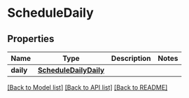 # ScheduleDaily

## Properties
Name | Type | Description | Notes
------------ | ------------- | ------------- | -------------
**daily** | [**ScheduleDailyDaily**](ScheduleDailyDaily.md) |  | 

[[Back to Model list]](../README.md#documentation-for-models) [[Back to API list]](../README.md#documentation-for-api-endpoints) [[Back to README]](../README.md)

